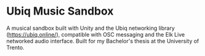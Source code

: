 # Ubiq Music Sandbox
A musical sandbox built with Unity and the Ubiq networking library (https://ubiq.online/), compatible with OSC messaging and the Elk Live networked audio interface. Built for my Bachelor's thesis at the University of Trento.
